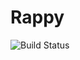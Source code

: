 # Rappy

![Build Status](https://github.com/devrapture/rappy/actions/workflows/rust-ci.yml/badge.svg)

